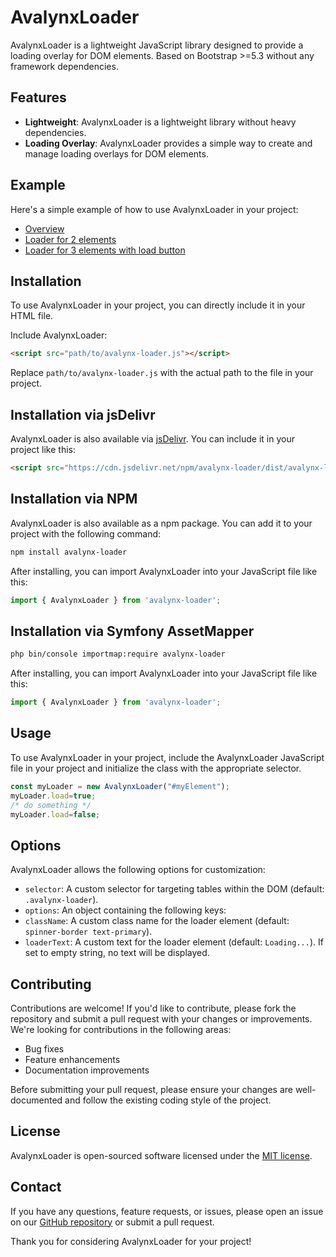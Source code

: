 # AvalynxLoader

AvalynxLoader is a lightweight JavaScript library designed to provide a loading overlay for DOM elements. Based on Bootstrap >=5.3 without any framework dependencies.

## Features

- **Lightweight**: AvalynxLoader is a lightweight library without heavy dependencies.
- **Loading Overlay**: AvalynxLoader provides a simple way to create and manage loading overlays for DOM elements.

## Example

Here's a simple example of how to use AvalynxLoader in your project:

* [Overview](https://avalynx-loader.jbs-newmedia.de/examples/index.html)
* [Loader for 2 elements](https://avalynx-loader.jbs-newmedia.de/examples/loader-for-2-elements.html)
* [Loader for 3 elements with load button](https://avalynx-loader.jbs-newmedia.de/examples/loader-for-3-elements-with-load-button.html)


## Installation

To use AvalynxLoader in your project, you can directly include it in your HTML file.

Include AvalynxLoader:

```html
<script src="path/to/avalynx-loader.js"></script>
```

Replace `path/to/avalynx-loader.js` with the actual path to the file in your project.

## Installation via jsDelivr

AvalynxLoader is also available via [jsDelivr](https://www.jsdelivr.com/). You can include it in your project like this:

```html
<script src="https://cdn.jsdelivr.net/npm/avalynx-loader/dist/avalynx-loader.js"></script>
```

## Installation via NPM

AvalynxLoader is also available as a npm package. You can add it to your project with the following command:

```bash
npm install avalynx-loader
```

After installing, you can import AvalynxLoader into your JavaScript file like this:

```javascript
import { AvalynxLoader } from 'avalynx-loader';
```

## Installation via Symfony AssetMapper

```bash
php bin/console importmap:require avalynx-loader
```

After installing, you can import AvalynxLoader into your JavaScript file like this:

```javascript
import { AvalynxLoader } from 'avalynx-loader';
```

## Usage

To use AvalynxLoader in your project, include the AvalynxLoader JavaScript file in your project and initialize the class with the appropriate selector.

```javascript
const myLoader = new AvalynxLoader("#myElement");
myLoader.load=true;
/* do something */
myLoader.load=false;
```

## Options

AvalynxLoader allows the following options for customization:

- `selector`: A custom selector for targeting tables within the DOM (default: `.avalynx-loader`).
- `options`: An object containing the following keys:
- `className`: A custom class name for the loader element (default: `spinner-border text-primary`).
- `loaderText`: A custom text for the loader element (default: `Loading...`). If set to empty string, no text will be displayed.

## Contributing

Contributions are welcome! If you'd like to contribute, please fork the repository and submit a pull request with your changes or improvements. We're looking for contributions in the following areas:

- Bug fixes
- Feature enhancements
- Documentation improvements

Before submitting your pull request, please ensure your changes are well-documented and follow the existing coding style of the project.

## License

AvalynxLoader is open-sourced software licensed under the [MIT license](LICENSE).

## Contact

If you have any questions, feature requests, or issues, please open an issue on our [GitHub repository](https://github.com/avalynx/avalynx-loader/issues) or submit a pull request.

Thank you for considering AvalynxLoader for your project!
